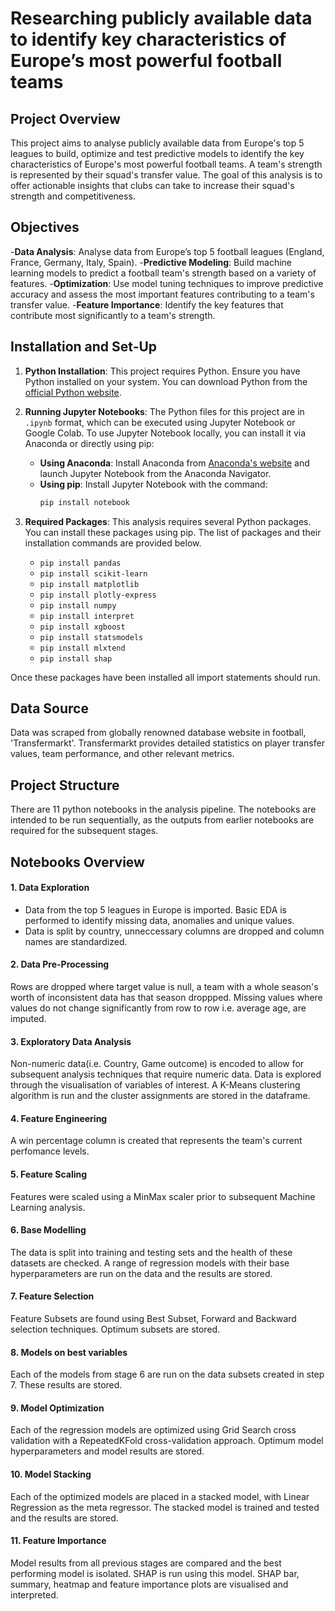 # Researching publicly available data to identify key characteristics of Europe’s most powerful football teams

## Project Overview

This project aims to analyse publicly available data from Europe's top 5 leagues to build, optimize and test predictive models to identify the key characteristics of Europe's most powerful football teams. A team's strength is represented by their squad's transfer value. The goal of this analysis is to offer actionable insights that clubs can take to increase their squad's strength and competitiveness.

## Objectives
-**Data Analysis**: Analyse data from Europe’s top 5 football leagues (England, France, Germany, Italy, Spain).
-**Predictive Modeling**: Build machine learning models to predict a football team's strength based on a variety of features.
-**Optimization**: Use model tuning techniques to improve predictive accuracy and assess the most important features contributing to a team's transfer value.
-**Feature Importance**: Identify the key features that contribute most significantly to a team's strength.

## Installation and Set-Up

1. **Python Installation**: This project requires Python. Ensure you have Python installed on your system. You can download Python from the [official Python website](https://www.python.org/downloads/).

2. **Running Jupyter Notebooks**: The Python files for this project are in `.ipynb` format, which can be executed using Jupyter Notebook or Google Colab. To use Jupyter Notebook locally, you can install it via Anaconda or directly using pip:
   - **Using Anaconda**: Install Anaconda from [Anaconda's website](https://www.anaconda.com/products/distribution) and launch Jupyter Notebook from the Anaconda Navigator.
   - **Using pip**: Install Jupyter Notebook with the command:
     ```bash
     pip install notebook
     ```
     
3. **Required Packages**: This analysis requires several Python packages. You can install these packages using pip. The list of packages and their installation commands are provided below.

   - `pip install pandas`
   - `pip install scikit-learn`
   - `pip install matplotlib`
   - `pip install plotly-express`
   - `pip install numpy`
   - `pip install interpret`
   - `pip install xgboost`
   - `pip install statsmodels`
   - `pip install mlxtend`
   - `pip install shap`
      
Once these packages have been installed all import statements should run.

## Data Source

Data was scraped from globally renowned database website in football, 'Transfermarkt'. Transfermarkt provides detailed statistics on player transfer values, team performance, and other relevant metrics.

## Project Structure

There are 11 python notebooks in the analysis pipeline. The notebooks are intended to be run sequentially, as the outputs from earlier notebooks are required for the subsequent stages.

## Notebooks Overview
#### 1. Data Exploration 
   - Data from the top 5 leagues in Europe is imported. Basic EDA is performed to identify missing data, anomalies and unique values.
   - Data is split by country, unneccessary columns are dropped and column names are standardized. 

#### 2. Data Pre-Processing
Rows are dropped where target value is null, a team with a whole season's worth of inconsistent data has that season droppped. 
Missing values where values do not change significantly from row to row i.e. average age, are imputed. 
#### 3. Exploratory Data Analysis 
Non-numeric data(i.e. Country, Game outcome) is encoded to allow for subsequent analysis techniques that require numeric data. 
Data is explored through the visualisation of variables of interest. 
A K-Means clustering algorithm is run and the cluster assignments are stored in the dataframe. 
#### 4. Feature Engineering
A win percentage column is created that represents the team's current perfomance levels. 
#### 5. Feature Scaling
Features were scaled using a MinMax scaler prior to subsequent Machine Learning analysis. 
#### 6. Base Modelling
The data is split into training and testing sets and the health of these datasets are checked. 
A range of regression models with their base hyperparameters are run on the data and the results are stored.
#### 7. Feature Selection 
Feature Subsets are found using Best Subset, Forward and Backward selection techniques. Optimum subsets are stored.
#### 8. Models on best variables
Each of the models from stage 6 are run on the data subsets created in step 7. These results are stored. 
#### 9. Model Optimization 
Each of the regression models are optimized using Grid Search cross validation with a RepeatedKFold cross-validation approach. 
Optimum model hyperparameters and model results are stored. 
#### 10. Model Stacking 
Each of the optimized models are placed in a stacked model, with Linear Regression as the meta regressor. The stacked model is trained and tested and the results are stored. 
#### 11. Feature Importance
Model results from all previous stages are compared and the best performing model is isolated. SHAP is run using this model. SHAP bar, summary, heatmap and feature importance plots are visualised and interpreted. 


